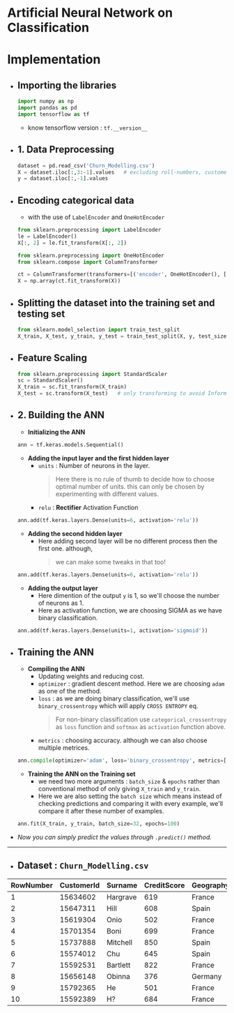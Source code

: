 # Artificial Neural Network on Classification

# **Implementation**

- ## Importing the libraries
	```py
	import numpy as np
	import pandas as pd
	import tensorflow as tf
	```
	- know tensorflow version : 
	`tf.__version__`

- ## **1. Data Preprocessing**
	```py
	dataset = pd.read_csv('Churn_Modelling.csv')
	X = dataset.iloc[:,3:-1].values   # excluding roll-numbers, customer-IDs and Surname like non-imp columns
	y = dataset.iloc[:,-1].values
	```

- ## Encoding categorical data
	- with the use of `LabelEncoder` and `OneHotEncoder`
	```py
	from sklearn.preprocessing import LabelEncoder
	le = LabelEncoder()
	X[:, 2] = le.fit_transform(X[:, 2])
	```
	
	```py
	from sklearn.preprocessing import OneHotEncoder
	from sklearn.compose import ColumnTransformer
	
	ct = ColumnTransformer(transformers=[('encoder', OneHotEncoder(), [1])], remainder='passthrough')
	X = np.array(ct.fit_transform(X))
	```

- ## Splitting the dataset into the training set and testing set
	```py
	from sklearn.model_selection import train_test_split
	X_train, X_test, y_train, y_test = train_test_split(X, y, test_size = 0.2, random_state=0)
	```

- ## Feature Scaling 
	```py
	from sklearn.preprocessing import StandardScaler
	sc = StandardScaler()
	X_train = sc.fit_transform(X_train)
	X_test = sc.transform(X_test)   # only transforming to avoid Information Leakage
	```

- ## **2. Building the ANN**
	- **Initializing the ANN**
	```py
	ann = tf.keras.models.Sequential()
	```
	
	- **Adding the input layer and the first hidden layer**
		- `units` : Number of neurons in the layer.
			> Here there is no rule of thumb to decide how to choose optimal number of units. this can only be chosen by experimenting with different values.
		- `relu` : **Rectifier** Activation Function 
	```py
	ann.add(tf.keras.layers.Dense(units=6, activation='relu'))
	```
	
	- **Adding the second hidden layer**
		- Here adding second layer will be no different process then the first one. although,  
			> we can make some tweaks in that too!
	```py
	ann.add(tf.keras.layers.Dense(units=6, activation='relu'))	
	```
	
	- **Adding the output layer**
		- Here dimention of the output `y` is 1, so we'll choose the number of neurons as 1.
		- Here as activation function, we are choosing SIGMA as we have binary classification.
	```py
	ann.add(tf.keras.layers.Dense(units=1, activation='sigmoid'))
	```

- ## **Training the ANN**
	- **Compiling the ANN**
		- Updating weights and reducing cost.
		- `optimizer` : gradient descent method. Here we are choosing `adam` as one of the method.
		- `loss` : as we are doing binary classification, we'll use `binary_crossentropy` which will apply `CROSS ENTROPY` eq.
			> For non-binary classification use `categorical_crossentropy` as `loss` function and `softmax` as `activation` function above.
		- `metrics` : choosing accuracy. although we can also choose multiple metrices.
	```py
	ann.compile(optimizer='adam', loss='binary_crossentropy', metrics=['accuracy'])
	```

	- **Training the ANN on the Training set**
		- we need two more arguments : `batch_size` & `epochs` rather than conventional method of only giving `X_train` and `y_train`.
		- Here we are also setting the `batch size` which means instead of checking predictions and comparing it with every example, we'll compare it after these number of examples.
	```py
	ann.fit(X_train, y_train, batch_size=32, epochs=100)
	```

- *Now you can simply predict the values through `.predict()` method.*
	
	
---

- ## Dataset : `Churn_Modelling.csv`

|RowNumber|CustomerId|Surname |CreditScore|Geography|Gender|Age|Tenure|Balance  |NumOfProducts|HasCrCard|IsActiveMember|EstimatedSalary|Exited|
|---------|----------|--------|-----------|---------|------|---|------|---------|-------------|---------|--------------|---------------|------|
|1        |15634602  |Hargrave|619        |France   |Female|42 |2     |0        |1            |1        |1             |101348.88      |1     |
|2        |15647311  |Hill    |608        |Spain    |Female|41 |1     |83807.86 |1            |0        |1             |112542.58      |0     |
|3        |15619304  |Onio    |502        |France   |Female|42 |8     |159660.8 |3            |1        |0             |113931.57      |1     |
|4        |15701354  |Boni    |699        |France   |Female|39 |1     |0        |2            |0        |0             |93826.63       |0     |
|5        |15737888  |Mitchell|850        |Spain    |Female|43 |2     |125510.82|1            |1        |1             |79084.1        |0     |
|6        |15574012  |Chu     |645        |Spain    |Male  |44 |8     |113755.78|2            |1        |0             |149756.71      |1     |
|7        |15592531  |Bartlett|822        |France   |Male  |50 |7     |0        |2            |1        |1             |10062.8        |0     |
|8        |15656148  |Obinna  |376        |Germany  |Female|29 |4     |115046.74|4            |1        |0             |119346.88      |1     |
|9        |15792365  |He      |501        |France   |Male  |44 |4     |142051.07|2            |0        |1             |74940.5        |0     |
|10       |15592389  |H?      |684        |France   |Male  |27 |2     |134603.88|1            |1        |1             |71725.73       |0     |
